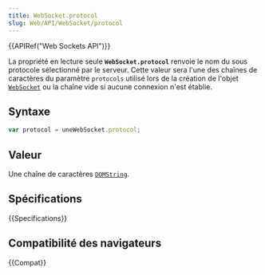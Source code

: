 ```yaml
---
title: WebSocket.protocol
slug: Web/API/WebSocket/protocol
---
```


{{APIRef("Web Sockets API")}}

La propriété en lecture seule **`WebSocket.protocol`** renvoie le nom du sous protocole sélectionné par le serveur. Cette valeur sera l'une des chaînes de caractères du paramètre `protocols` utilisé lors de la création de l'objet [`WebSocket`](/fr/docs/Web/API/WebSocket) ou la chaîne vide si aucune connexion n'est établie.

## Syntaxe

```js
var protocol = uneWebSocket.protocol;
```

## Valeur

Une chaîne de caractères [`DOMString`](/fr/docs/Web/JavaScript/Reference/Global_Objects/String).

## Spécifications

{{Specifications}}

## Compatibilité des navigateurs

{{Compat}}
